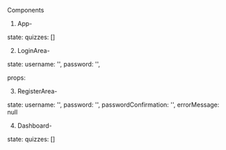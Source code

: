 Components

1. App-

state: quizzes: []

2. LoginArea-

state: 
      username: '',
      password: '',

props: 


3. RegisterArea-

state: 
    username: '',
      password: '',
      passwordConfirmation: '',
      errorMessage: null

4. Dashboard-

state:
    quizzes: [] 




